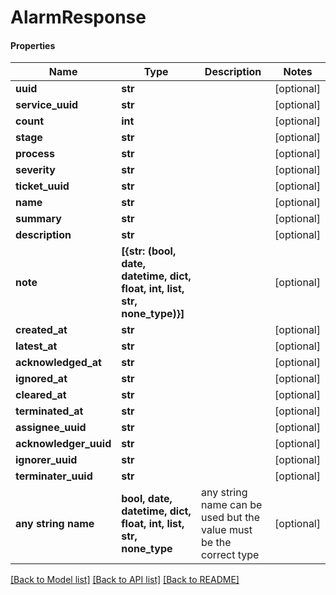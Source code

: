 # AlarmResponse

#### Properties
Name | Type | Description | Notes
------------ | ------------- | ------------- | -------------
**uuid** | **str** |  | [optional] 
**service_uuid** | **str** |  | [optional] 
**count** | **int** |  | [optional] 
**stage** | **str** |  | [optional] 
**process** | **str** |  | [optional] 
**severity** | **str** |  | [optional] 
**ticket_uuid** | **str** |  | [optional] 
**name** | **str** |  | [optional] 
**summary** | **str** |  | [optional] 
**description** | **str** |  | [optional] 
**note** | **[{str: (bool, date, datetime, dict, float, int, list, str, none_type)}]** |  | [optional] 
**created_at** | **str** |  | [optional] 
**latest_at** | **str** |  | [optional] 
**acknowledged_at** | **str** |  | [optional] 
**ignored_at** | **str** |  | [optional] 
**cleared_at** | **str** |  | [optional] 
**terminated_at** | **str** |  | [optional] 
**assignee_uuid** | **str** |  | [optional] 
**acknowledger_uuid** | **str** |  | [optional] 
**ignorer_uuid** | **str** |  | [optional] 
**terminater_uuid** | **str** |  | [optional] 
**any string name** | **bool, date, datetime, dict, float, int, list, str, none_type** | any string name can be used but the value must be the correct type | [optional]

[[Back to Model list]](../README.md#documentation-for-models) [[Back to API list]](../README.md#documentation-for-api-endpoints) [[Back to README]](../README.md)

